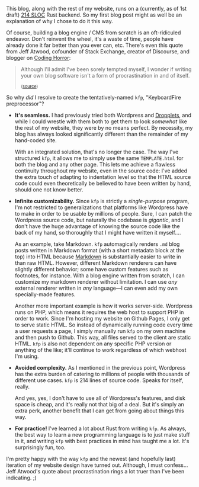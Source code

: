 <!--METADATA
category: code
date: 2016-02-25
title: On the merits of "roll your own blog engine"
-->
This blog, along with the rest of my website, runs on a (currently, as of 1st draft) [214 SLOC](https://github.com/KeyboardFire/kfp/tree/f20718fc5db49fdaf38b02e8263d37aba00de2c8) Rust backend. So my first blog post might as well be an explanation of why I chose to do it this way.

Of course, building a blog engine / CMS from scratch is an oft-ridiculed
endeavor. Don't reinvent the wheel, it's a waste of time, people have already
done it far better than you ever can, etc. There's even this quote from Jeff
Atwood, cofounder of Stack Exchange, creator of Discourse, and blogger on
[Coding Horror](http://blog.codinghorror.com/):

> Although I'll admit I've been sorely tempted myself, I wonder if writing your
> own blog software isn't a form of procrastination in and of itself.
>
> <sub>([source](http://blog.codinghorror.com/on-frameworkitis/))</sub>

So why *did* I resolve to create the tentatively-named `kfp`, "KeyboardFire
preprocessor"?

- **It's seamless.** I had previously tried both Wordpress and
  [Dropplets](http://dropplets.com/), and while I could wrestle with them both
  to get them to look *somewhat* like the rest of my website, they were by no
  means perfect. By necessity, my blog has always looked significantly
  different than the remainder of my hand-coded site.

    With an integrated solution, that's no longer the case. The way I've
    structured `kfp`, it allows me to simply use the same `TEMPLATE.html` for
    both the blog and any other page. This lets me achieve a flawless
    continuity throughout my website, even in the source code: I've added the
    extra touch of adapting to indentation level so that the HTML source code
    could even theoretically be believed to have been written by hand, should
    one not know better.

- **Infinite customizability.** Since `kfp` is strictly a *single-purpose*
  program, I'm not restricted to generalizations that platforms like Wordpress
  have to make in order to be usable by millions of people. Sure, I can patch
  the Wordpress source code, but naturally the codebase is *gigantic*, and I
  don't have the huge advantage of knowing the source code like the back of my
  hand, so thoroughly that I might have written it myself....

    As an example, take Markdown. `kfp` automagically renders `.md` blog posts
    written in Markdown format (with a short metadata block at the top) into
    HTML because [Markdown](https://en.wikipedia.org/wiki/Markdown) is
    substantially easier to write in than raw HTML. However, different Markdown
    renderers can have slightly different behavior; some have custom features
    such as footnotes, for instance. With a blog engine written from scratch, I
    can customize my markdown renderer without limitation. I can use *any*
    external renderer written in *any* language—I can even add my own
    specially-made features.

    Another more important example is how it works server-side. Wordpress runs
    on PHP, which means it requires the web host to support PHP in order to
    work. Since I'm hosting my website on Github Pages, I only get to serve
    static HTML. So instead of dynamically running code every time a user
    requests a page, I simply manually run `kfp` on my own machine and then
    push to Github. This way, all files served to the client are static HTML.
    `kfp` is also not dependent on any specific PHP version or anything of the
    like; it'll continue to work regardless of which webhost I'm using.

- **Avoided complexity.** As I mentioned in the previous point, Wordpress has
  the extra burden of catering to millions of people with thousands of
  different use cases. `kfp` is 214 lines of source code. Speaks for itself,
  really.

    And yes, yes, I don't have to use all of Wordpress's features, and disk
    space is cheap, and it's really not that big of a deal. But it's simply an
    extra perk, another benefit that I can get from going about things this
    way.

- **For practice!** I've learned a lot about Rust from writing `kfp`. As
  always, the best way to learn a new programming language is to just make
  stuff in it, and writing `kfp` with best practices in mind has taught me a
  lot. It's surprisingly fun, too.

I'm pretty happy with the way `kfp` and the newest (and hopefully last)
iteration of my website design have turned out. Although, I must confess...
Jeff Atwood's quote about procrastination rings a lot truer than I've been
indicating. ;)
